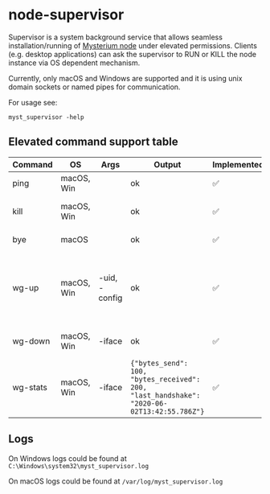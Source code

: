 # node-supervisor

Supervisor is a system background service that allows seamless installation/running of [Mysterium node](https://github.com/mysteriumnetwork/node) under elevated permissions.
Clients (e.g. desktop applications) can ask the supervisor to RUN or KILL the node instance via OS dependent mechanism.

Currently, only macOS and Windows are supported and it is using unix domain sockets or named pipes for communication.

For usage see:

```
myst_supervisor -help
```

## Elevated command support table

| Command                           | OS           | Args | Output | Implemented | Notes |
| --------------------------------- | ------------ | ---- | ------ | ----------- | ----- |
| ping                              | macOS, Win   |      | ok     | ✅           | Ping supervisor |
| kill                              | macOS, Win   |      | ok     | ✅          | Kill myst process gracefully |
| bye                               | macOS   |      | ok     | ✅            | Kill supervisor |
| wg-up                             | macOS, Win   | -uid, -config    | ok     | ✅           | Setup WireGuard device with given configuration in JSON string format |
| wg-down                           | macOS, Win   | -iface     | ok     | ✅           | Destroy WireGuard device |
| wg-stats                          | macOS, Win   | -iface     | `{"bytes_send": 100, "bytes_received": 200, "last_handshake": "2020-06-02T13:42:55.786Z"}`     | ✅           | Get WireGuard device peer statistics |


## Logs

On Windows logs could be found at `C:\Windows\system32\myst_supervisor.log`

On macOS logs could be found at `/var/log/myst_supervisor.log`
